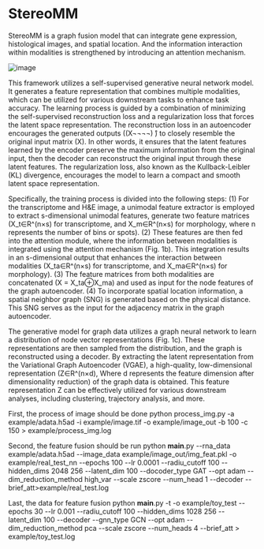 # StereoMM
StereoMM is a graph fusion model that can integrate gene expression, histological images, and spatial location. And the information interaction within modalities is strengthened by introducing an attention mechanism. 

![image]([https://github.com/STOmics/StereoMMv1/tree/main/img/figure1_framwork.png])

This framework utilizes a self-supervised generative neural network model. It generates a feature representation that combines multiple modalities, which can be utilized for various downstream tasks to enhance task accuracy. The learning process is guided by a combination of minimizing the self-supervised reconstruction loss and a regularization loss that forces the latent space representation. The reconstruction loss in an autoencoder encourages the generated outputs ((X¬¬¬¬) ̂) to closely resemble the original input matrix (X). In other words, it ensures that the latent features learned by the encoder preserve the maximum information from the original input, then the decoder can reconstruct the original input through these latent features. The regularization loss, also known as the Kullback-Leibler (KL) divergence, encourages the model to learn a compact and smooth latent space representation.

Specifically, the training process is divided into the following steps: (1) For the transcriptome and H&E image, a unimodal feature extractor is employed to extract s-dimensional unimodal features, generate two feature matrices (X_t∈R^(n×s) for transcriptome, and X_m∈R^(n×s) for morphology, where n represents the number of bins or spots). (2) These features are then fed into the attention module, where the information between modalities is integrated using the attention mechanism (Fig. 1b). This integration results in an s-dimensional output that enhances the interaction between modalities (X_ta∈R^(n×s) for transcriptome, and X_ma∈R^(n×s) for morphology). (3) The feature matrices from both modalities are concatenated (X = X_ta⊕X_ma) and used as input for the node features of the graph autoencoder. (4) To incorporate spatial location information, a spatial neighbor graph (SNG) is generated based on the physical distance. This SNG serves as the input for the adjacency matrix in the graph autoencoder.

The generative model for graph data utilizes a graph neural network to learn a distribution of node vector representations (Fig. 1c). These representations are then sampled from the distribution, and the graph is reconstructed using a decoder. By extracting the latent representation from the Variational Graph Autoencoder (VGAE), a high-quality, low-dimensional representation (Z∈R^(n×d), Where d represents the feature dimension after dimensionality reduction) of the graph data is obtained. This feature representation Z can be effectively utilized for various downstream analyses, including clustering, trajectory analysis, and more.


First, the process of image should be done
python process_img.py -a example/adata.h5ad -i example/image.tif -o example/image_out -b 100 -c 150 > example/process_img.log

Second, the feature fusion should be run
python __main__.py --rna_data example/adata.h5ad --image_data example/image_out/img_feat.pkl -o example/real_test_nn --epochs 100 --lr 0.0001 --radiu_cutoff 100 --hidden_dims 2048 256 --latent_dim 100 --docoder_type GAT --opt adam --dim_reduction_method high_var --scale zscore --num_head 1 --decoder --brief_att>example/real_test.log 

Last, the data for feature fusion
python __main__.py -t -o example/toy_test --epochs 30 --lr 0.001 --radiu_cutoff 100 --hidden_dims 1028 256 --latent_dim 100 --decoder --gnn_type GCN --opt adam --dim_reduction_method pca --scale zscore --num_heads 4 --brief_att > example/toy_test.log 



